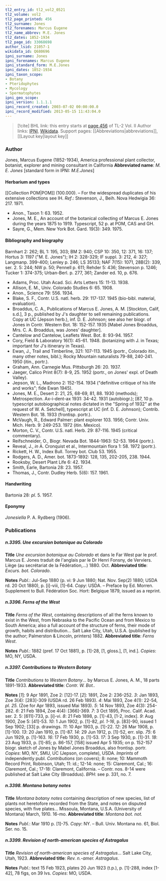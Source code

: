 ```yaml
---
tl2_entry_id: tl2_vol2_0521
tl2_volume: vol2
tl2_page_printed: 456
tl2_surname: Jones
tl2_forenames: Marcus Eugene
tl2_name_abbrev: M.E. Jones
tl2_dates: 1852-1934
tl2_page_id: 33068698
author_lsid: 21057-1
wikidata_id: Q680696
ipni_surname: Jones
ipni_forenames: Marcus Eugene
ipni_standard_form: M.E.Jones
ipni_dates: 1852-1934
ipni_taxon_scope: 
- Botany
- Pteridophytes
- Mycology
- Spermatophytes
ipni_geo_scope: 
ipni_version: 1.1.1.1
ipni_record_created: 2003-07-02 00:00:00.0
ipni_record_modified: 2013-05-15 11:43:04.0
---
```


> [!cite] BHL link: this entry starts at [page 456](https://www.biodiversitylibrary.org/page/33068698) of TL-2 Vol. II
> Author links: [IPNI](https://www.ipni.org/a/21057-1), [Wikidata](https://www.wikidata.org/wiki/Q680696). Support pages: [[Abbreviations|abbreviations]], [[Layout key|layout key]]

### Author

Jones, Marcus Eugene (1852-1934), America professional plant collector, botanist, explorer and mining consultant in California 
**Abbreviated name**: *M. E. Jones* \[standard form in IPNI: *M.E.Jones*\]

#### Herbarium and types

[[Collection POM|POM]] (100.000). – For the widespread duplicates of his extensive collections see IH.
*Ref*.: Stevenson, J., Beih. Nova Hedwigia 36: 217. 1971.
- Anon., Taxon 1: 63. 1952.
- Jones, M. E., An account of the botanical collecting of Marcus E. Jones during the years 1875 to 1919. Typescript, 52 p. at POM, CAS and GH.
- Sayre, G., Mem. New York Bot. Gard. 19(3): 349. 1975.

#### Bibliography and biography

Barnhart 2: 262; BL 1: 195, 303; BM 2: 940; CSP 10: 350, 12: 371, 16: 137; Hortus 3: 1197 ("M. E. Jones"); IH 2: 328-329; IF suppl. 3: 212, 4: 327; Langmanp. 399-400; Lenley p. 246; LS 35133; NAF 7(15): 1071, 28B(2): 339, ser. 2. 5: 244; NW p. 50; Pennell p. 611; Rehder 5: 436; Stevenson p. 1246; Tucker 1: 374-375; Urban-Berl. p. 277, 361; Zander ed. 10, p. 676.
- Adams, Proc. Utah Acad. Sci. Arts Letters 15: 11-13. 1938.
- Allison, E. M., Univ. Colorado Studies 6: 65. 1908.
- Anon., Science 79: 556. 1934.
- Blake, S. F., Contr. U.S. natl. herb. 29: 117-137. 1945 (bio-bibl. material, evaluation).
- Broaddus, C. A., Publications of Marcus E. Jones, A. M. \[Stockton, Calif, s.d.\], 3 p., published by J's daughter to sell remaining publications. Copy at UC (Jepson herb.), inf. D. E. Johnson; see also her biogr. of Jones in Contr. Western Bot. 18: 152-157. 1935 \[Mabel Jones Broaddus, Mrs. C. A. Broaddus, was Jones' daughter\].
- Cantelow and Cantelow, Leaflets West. Bot. 8: 93-94. 1957.
- Cory, Field & Laboratory 16(1): 45-61. 1948. (botanizing with J. in Texas; important for J's itinerary in Texas).
- Ewan, J., Trail and Timberline, 321: 107-113. 1945 (portr., Colorado itin., many other notes, bibl.); Rocky Mountain naturalists 79-88, 240-241. 1950 (itin., portr.).
- Graham, Ann. Carnegie Mus. Pittsburgh 26: 20. 1937.
- Jaeger, Calico Print 8(7): 8-9, 25. 1952 (portr., on Jones' expl. of Death Valley).
- Jepson, W. L., Madrono 2: 152-154. 1934 ("definitive critique of his life and works"; fide Ewan 1945).
- Jones, M. E., Desert 2: 21, 25, 68-69, 81, 88. 1930 (methods); Metrospection. Ax-i-dent-ax 1931: 34-42. 1931 (autobiogr.); \[87, 10 p. typescript autobiographical notes dictated in the "Spring of 1932" at the request of W. A. Setchell\], typescript at UC (inf. D. E. Johnson); Contrib. Western Bot. 18. 1933 (frontisp. portr.).
- McVaugh, R., Edward Palmer: plant explorer 103. 1956; Contr. Univ. Mich. Herb. 9: 249-253. 1972 (itin. Mexico).
- Morton, C. V., Contr. U.S. natl. Herb. 29: 87-116. 1945 (critical commentary).
- Reifschneider, O., Biogr. Nevada Bot. 1844-1963: 52-53. 1964 (portr.).
- Reveal, J., *in* A. Cronquist et al., Intermountain flora 1: 58. 1972 (portr.).
- Rickett, H. W., Index Bull. Torrey bot. Club 53. 1955.
- Rodgers, A. D., Amer. bot. 1873-1892: 128, 135, 202-205, 238. 1944.
- Rooksby, Desert Plant Life 6: 42. 1934.
- Smith, Earle, Bartonia 28: 23. 1957.
- Thomas, J., Contr. Dudley Herb. 5(6): 157. 1961.

#### Handwriting

Bartonia 28: *pl*. 5. 1957.

#### Eponymy

*Jonesiella* P. A. Rydberg (1906).

### Publications

##### n.3395. Une excursion botanique au Colorado

**Title**
*Une excursion botanique au Colorado* et dans le Far West par le prof. Marcus E. Jones traduit de l'anglais par le Dr Henri Fonsny, de Verviers. Liège (au secrétariat de la Fédération,...) 1880. Oct.
**Abbreviated title**: *Excurs. bot. Colorado*.

**Notes**
*Publ*.: Jul-Sep 1880 (p. vi: 9 Jun 1880; Nat. Nov. Sep(2) 1880; USDA rd. 20 Oct 1880), p. \[i\]-viii, \[1\]-64. *Copy*: USDA. – Preface by Ed. Morren. Supplement to Bull. Fédération Soc. Hort: Belgique 1879, issued as a reprint.

##### n.3396. Ferns of the West

**Title**
*Ferns of the West*, containing descriptions of all the ferns known to exist in the West, from Nebraska to the Pacific Ocean and from Mexico to South America; also a full account of the structure of ferns, their mode of growth, habits and distribution... Salt Lake City, Utah, U.S.A. (published by the author; Palmerston & Lincoln, printers) 1882.
**Abbreviated title**: *Ferns West*.

**Notes**
*Publ*.: 1882 (pref. 17 Oct 1881), p. \[1\]-28, \[1, gloss.\], \[1, ind.\]. *Copies*: MO, NY, USDA.

##### n.3397. Contributions to Western Botany

**Title**
*Contributions to Western Botany*... by Marcus E. Jones, A. M., 18 parts 1891-1933.
**Abbreviated title**: *Contr. W. Bot..*

**Notes**
\[*1*\]: 9 Apr 1891, Zoe 2: \[12\]-17.
\[*2*\]: 1891, Zoe 2: 236-252.
*3*: Jan 1893, Zoe 3(4): \[283\]-309 (USDA rd. 26 Feb 1893).
*4*: Mai 1893, Zoe 4(1): 22-54, *pl. 25.* (Zoe for Apr 1893, issued Mai 1893).
*5*: 14 Nov 1893, Zoe 4(3): 254-282.
*6*: 21 Feb 1894, Zoe 4(4): \[366\]-369.
*7*: 3 Oct 1895, Proc. Calif. Acad. ser. 2. 5: \[611\]-733, p. \[i\]-vi.
*8*: 21 Feb 1898, p. \[1\]-43, \[1-2, index\].
*9*: Aug 1900, Zoe 5: \[41\]-53.
*10*: 1 Jun 1902, p. \[1\]-82, *pl. 1-16*, p. \[83\]-90, issued 1 Sep 1902; \[33\] p. drawings.
*11*: 10 Apr 1903, p. \[1\]-22.
*12*: 26 Mar 1908, p. \[1\]-100.
*13*: 20 Jan 1910, p. \[1\]-87.
*14*: 29 Jun 1912, p. \[1\]-52, err. slip.
*75*: 6 Jun 1929, p. \[1\]-163.
*16*: 17 Feb 1930, p. \[1\]-53.
*17*: 3 Sep 1930, p. \[1\]-31.
*18*: 23 Aug 1933, p. \[1\]-85; p. 86-157, \[158\] issued Apr 5 1935; on p. 152-157 biogr. sketch of Jones by Mabel Jones Broaddus, also frontisp. portr.
*Copies*: MO, NY, SMU, UC (Jepson, complete), USDA.
*Imprints* of independently publ. *Contributions* (on covers); 8: none; 10: Mammoth Record Print, Robinson, Utah; 11: id.; 12-14: none; 15: Claremont, Cal.; 16: Claremont, Cal.; 17-18: Claremont, California. – Contr. nos. 8-14 were published at Salt Lake City (Broaddus).
*BPH*: see p. 331, no. 7.

##### n.3398. Montana botany notes

**Title**
*Montana botany notes* containing description of new species, list of plants not heretofore recorded from the State, and notes on disputed species, with five plates... Missoula, Montana, U.S.A. (University of Montana) March, 1910. 16-mo.
**Abbreviated title**: *Montana bot. not.*

**Notes**
*Publ*.: Mar 1910 p. \[1\]-75. *Copy*: NY. – Bull. Univ. Montana no. 61, Biol. Ser. no. 15.

##### n.3399. Revision of north-american species of Astragalus

**Title**
*Revision of north-american species of Astragalus*... Salt Lake City, Utah, 1923.
**Abbreviated title**: *Rev. n.-amer. Astragalus*.

**Notes**
*Publ*.: text 15 Feb 1923, plates 20 Jun 1923 (t.p.), p. \[1\]-288, index \[1-42\], 78 figs, on 39 lvs.
*Copies*: MO, USDA.

